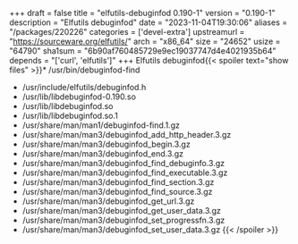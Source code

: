 +++
draft = false
title = "elfutils-debuginfod 0.190-1"
version = "0.190-1"
description = "Elfutils debuginfod"
date = "2023-11-04T19:30:06"
aliases = "/packages/220226"
categories = ['devel-extra']
upstreamurl = "https://sourceware.org/elfutils/"
arch = "x86_64"
size = "24652"
usize = "64790"
sha1sum = "6b90af760485729e9ec19037747d4e4021935b64"
depends = "['curl', 'elfutils']"
+++
Elfutils debuginfod{{< spoiler text="show files" >}}* /usr/bin/debuginfod-find
* /usr/include/elfutils/debuginfod.h
* /usr/lib/libdebuginfod-0.190.so
* /usr/lib/libdebuginfod.so
* /usr/lib/libdebuginfod.so.1
* /usr/share/man/man1/debuginfod-find.1.gz
* /usr/share/man/man3/debuginfod_add_http_header.3.gz
* /usr/share/man/man3/debuginfod_begin.3.gz
* /usr/share/man/man3/debuginfod_end.3.gz
* /usr/share/man/man3/debuginfod_find_debuginfo.3.gz
* /usr/share/man/man3/debuginfod_find_executable.3.gz
* /usr/share/man/man3/debuginfod_find_section.3.gz
* /usr/share/man/man3/debuginfod_find_source.3.gz
* /usr/share/man/man3/debuginfod_get_url.3.gz
* /usr/share/man/man3/debuginfod_get_user_data.3.gz
* /usr/share/man/man3/debuginfod_set_progressfn.3.gz
* /usr/share/man/man3/debuginfod_set_user_data.3.gz
{{< /spoiler >}}